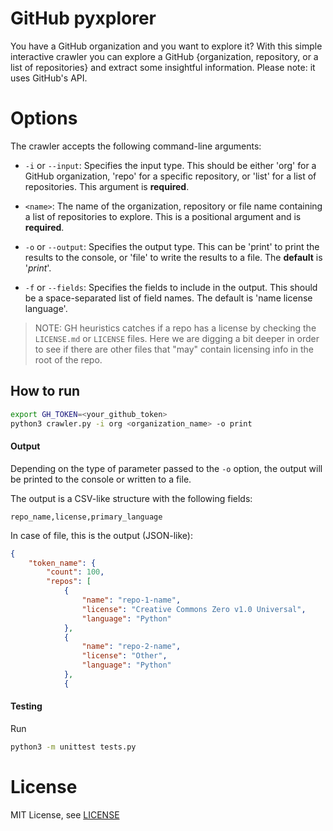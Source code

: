 # GitHub pyxplorer

You have a GitHub organization and you want to explore it?
With this simple interactive crawler you can explore a GitHub {organization, repository, or a list of repositories} and 
extract some insightful information.
Please note: it uses GitHub's API. 

# Options

The crawler accepts the following command-line arguments:

- `-i` or `--input`: Specifies the input type. This should be either 'org' for a GitHub organization, 'repo' for a specific repository, or 'list' for a list of repositories. This argument is **required**.

- `<name>`: The name of the organization, repository or file name containing a list of repositories to explore. This is a positional argument and is **required**.

- `-o` or `--output`: Specifies the output type. This can be 'print' to print the results to the console, or 'file' to write the results to a file. The **default** is '*print*'.

- `-f` or `--fields`: Specifies the fields to include in the output. This should be a space-separated list of field names. The default is 'name license language'.


> NOTE: GH heuristics catches if a repo has a license 
by checking the `LICENSE.md` or `LICENSE` files. Here we are digging a bit 
deeper in order to see if there are other files that "may" contain licensing
info in the root of the repo.


## How to run

```bash
export GH_TOKEN=<your_github_token>
python3 crawler.py -i org <organization_name> -o print
```

#### Output

Depending on the type of parameter passed to the `-o` option, the output will be printed to the console or written to a file.

The output is a CSV-like structure with the following fields:

```csv
repo_name,license,primary_language
```

In case of file, this is the output (JSON-like):

```json
{
    "token_name": {
        "count": 100,
        "repos": [
            {
                "name": "repo-1-name",
                "license": "Creative Commons Zero v1.0 Universal",
                "language": "Python"
            },
            {
                "name": "repo-2-name",
                "license": "Other",
                "language": "Python"
            },
            {
```

#### Testing

Run

```bash
python3 -m unittest tests.py
```

# License

MIT License, see [LICENSE](LICENSE.md)